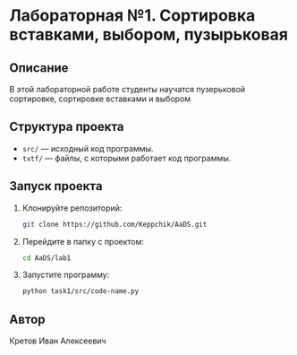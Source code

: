 # Лабораторная №1. Сортировка вставками, выбором, пузырьковая

## Описание
В этой лабораторной работе студенты научатся пузерьковой сортировке,
сортировке вставками и выбором

## Структура проекта
- `src/` — исходный код программы.
- `txtf/` — файлы, с которыми работает код программы.

## Запуск проекта
1. Клонируйте репозиторий:
   ```bash
   git clone https://github.com/Keppchik/AaDS.git
   ```
2. Перейдите в папку с проектом:
   ```bash
   cd AaDS/lab1
   ```
3. Запустите программу:
   ```bash
   python task1/src/code-name.py
   ```
   
## Автор
Кретов Иван Алексеевич
